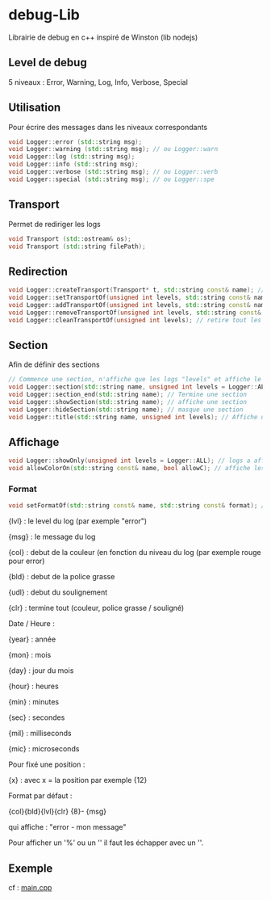 # debug-Lib
Librairie de debug en c++ inspiré de Winston (lib nodejs)

## Level de debug

5 niveaux : Error, Warning, Log, Info, Verbose, Special

## Utilisation
Pour écrire des messages dans les niveaux correspondants

```C++
void Logger::error (std::string msg);
void Logger::warning (std::string msg); // ou Logger::warn
void Logger::log (std::string msg);
void Logger::info (std::string msg);
void Logger::verbose (std::string msg); // ou Logger::verb
void Logger::special (std::string msg); // ou Logger::spe
```

## Transport
Permet de rediriger les logs

```C++
void Transport (std::ostream& os);
void Transport (std::string filePath);
```

## Redirection

```C++
void Logger::createTransport(Transport* t, std::string const& name); // ajouter un transport
void Logger::setTransportOf(unsigned int levels, std::string const& name); // fixe les logs spécifié vers un transport
void Logger::addTransportOf(unsigned int levels, std::string const& name); // ajoute le transport aux logs spécifiés
void Logger::removeTransportOf(unsigned int levels, std::string const& name); // retire le transport des logs spécifiés
void Logger::cleanTransportOf(unsigned int levels); // retire tout les transports des logs spécifiés
```

## Section
Afin de définir des sections
```C++
// Commence une section, n'affiche que les logs "levels" et affiche le titre dans "titleLevels"
void Logger::section(std::string name, unsigned int levels = Logger::ALL, unsigned int titleLevels = Logger::ALL);
void Logger::section_end(std::string name); // Termine une section
void Logger::showSection(std::string name); // affiche une section
void Logger::hideSection(std::string name); // masque une section
void Logger::title(std::string name, unsigned int levels); // Affiche un titre sur les logs spécifiés
```

## Affichage

```C++
void Logger::showOnly(unsigned int levels = Logger::ALL); // logs a affiché (global au programme)
void allowColorOn(std::string const& name, bool allowC); // affiche les couleurs sur un transport
```

### Format

```C++
void setFormatOf(std::string const& name, std::string const& format); // modifie le format d'un transport
```
  {lvl} : le level du log (par exemple "error")
  
  {msg} : le message du log
  
  {col} : debut de la couleur (en fonction du niveau du log (par exemple rouge pour error)
  
  {bld} : debut de la police grasse
  
  {udl} : debut du soulignement
  
  {clr} : termine tout (couleur, police grasse / souligné) 
  
Date / Heure :

  {year} : année
  
  {mon} : mois
  
  {day} : jour du mois
  
  {hour} : heures
  
  {min} : minutes
  
  {sec} : secondes
  
  {mil} : milliseconds
  
  {mic} : microseconds

Pour fixé une position :

  {x} : avec x = la position par exemple {12}

Format par défaut :

  {col}{bld}{lvl}{clr} {8}- {msg}
  
qui affiche : 
  "error   - mon message"
  
Pour afficher un '%' ou un '\' il faut les échapper avec un '\'.

## Exemple

cf : [main.cpp](src/main.cpp)






